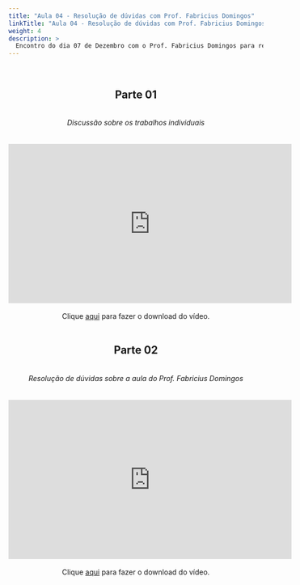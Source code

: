 ```yaml
---
title: "Aula 04 - Resolução de dúvidas com Prof. Fabricius Domingos"
linkTitle: "Aula 04 - Resolução de dúvidas com Prof. Fabricius Domingos"
weight: 4
description: >
  Encontro do dia 07 de Dezembro com o Prof. Fabricius Domingos para resolução de dúvidas sobre a aula 08 (assíncrona)
---
```


<br>
<div align="center">
<h2>Parte 01</h2>
<br>
<i>Discussão sobre os trabalhos individuais</i>
<br><br><br>
<iframe width="560" height="315" src="https://www.youtube.com/embed/Z6655pyTpvY" frameborder="0" allow="accelerometer; autoplay; clipboard-write; encrypted-media; gyroscope; picture-in-picture" allowfullscreen></iframe>
<br><br>
Clique <a href="https://photos.app.goo.gl/CBjyHaVFsJZKXwgS8">aqui</a> para fazer o download do vídeo.
<br><br>

<h2>Parte 02</h2>
<br>
<i>Resolução de dúvidas sobre a aula do Prof. Fabricius Domingos</i>
<br><br><br>
<iframe width="560" height="315" src="https://www.youtube.com/embed/X8AUh4WT28Y" frameborder="0" allow="accelerometer; autoplay; clipboard-write; encrypted-media; gyroscope; picture-in-picture" allowfullscreen></iframe>
<br><br>
Clique <a href="https://photos.app.goo.gl/fgE3BHLhf7CtG5Kz8">aqui</a> para fazer o download do vídeo.
<br><br>

</div>